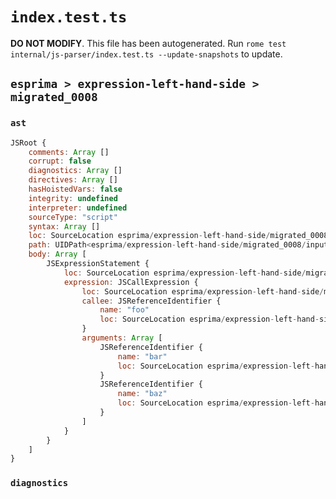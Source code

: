 # `index.test.ts`

**DO NOT MODIFY**. This file has been autogenerated. Run `rome test internal/js-parser/index.test.ts --update-snapshots` to update.

## `esprima > expression-left-hand-side > migrated_0008`

### `ast`

```javascript
JSRoot {
	comments: Array []
	corrupt: false
	diagnostics: Array []
	directives: Array []
	hasHoistedVars: false
	integrity: undefined
	interpreter: undefined
	sourceType: "script"
	syntax: Array []
	loc: SourceLocation esprima/expression-left-hand-side/migrated_0008/input.js 1:0-2:0
	path: UIDPath<esprima/expression-left-hand-side/migrated_0008/input.js>
	body: Array [
		JSExpressionStatement {
			loc: SourceLocation esprima/expression-left-hand-side/migrated_0008/input.js 1:0-1:13
			expression: JSCallExpression {
				loc: SourceLocation esprima/expression-left-hand-side/migrated_0008/input.js 1:0-1:13
				callee: JSReferenceIdentifier {
					name: "foo"
					loc: SourceLocation esprima/expression-left-hand-side/migrated_0008/input.js 1:0-1:3 (foo)
				}
				arguments: Array [
					JSReferenceIdentifier {
						name: "bar"
						loc: SourceLocation esprima/expression-left-hand-side/migrated_0008/input.js 1:4-1:7 (bar)
					}
					JSReferenceIdentifier {
						name: "baz"
						loc: SourceLocation esprima/expression-left-hand-side/migrated_0008/input.js 1:9-1:12 (baz)
					}
				]
			}
		}
	]
}
```

### `diagnostics`

```

```
